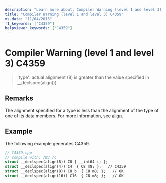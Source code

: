 ```yaml
---
description: "Learn more about: Compiler Warning (level 1 and level 3) C4359"
title: "Compiler Warning (level 1 and level 3) C4359"
ms.date: "11/04/2016"
f1_keywords: ["C4359"]
helpviewer_keywords: ["C4359"]
---
```

# Compiler Warning (level 1 and level 3) C4359

> 'type': actual alignment (8) is greater than the value specified in __declspec(align())

## Remarks

The alignment specified for a type is less than the alignment of the type of one of its data members. For more information, see [align](../../cpp/align-cpp.md).

## Example

The following example generates C4359.

```cpp
// C4359.cpp
// compile with: /W3 /c
struct __declspec(align(8)) C8 { __int64 i; };
struct __declspec(align(4)) C4  { C8 m8; };   // C4359
struct __declspec(align(8)) C8_b  { C8 m8; };   // OK
struct __declspec(align(16)) C16  { C8 m8; };   // OK
```
